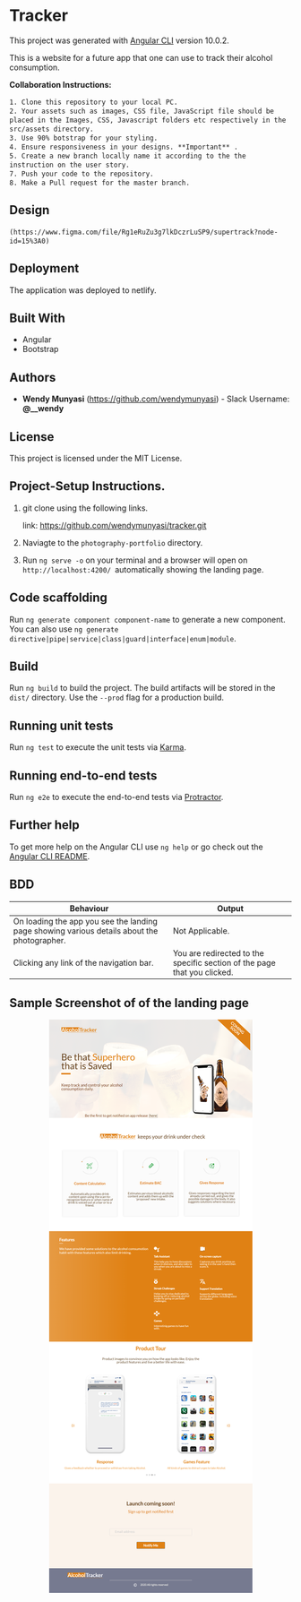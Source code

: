 # Tracker

This project was generated with [Angular CLI](https://github.com/angular/angular-cli) version 10.0.2.

This is a website for a future app that one can use to track their alcohol consumption.



**Collaboration Instructions:**

    1. Clone this repository to your local PC.
    2. Your assets such as images, CSS file, JavaScript file should be placed in the Images, CSS, Javascript folders etc respectively in the src/assets directory.
    3. Use 90% botstrap for your styling.
    4. Ensure responsiveness in your designs. **Important** .
    5. Create a new branch locally name it according to the the instruction on the user story.
    7. Push your code to the repository.
    8. Make a Pull request for the master branch. 

## Design
    (https://www.figma.com/file/Rg1eRuZu3g7lkDczrLuSP9/supertrack?node-id=15%3A0)


##  Deployment

The application was deployed to netlify.

##  Built With

*  Angular
*  Bootstrap


##  Authors

* **Wendy Munyasi**  (https://github.com/wendymunyasi) - Slack Username: **@__wendy**

##  License

This project is licensed under the MIT License.


## Project-Setup Instructions.

1. git clone using the following links.

   link: https://github.com/wendymunyasi/tracker.git

2. Naviagte to the `photography-portfolio` directory.
3. Run `ng serve -o` on your terminal and a browser will open on `http://localhost:4200/ `automatically showing the landing page. 


## Code scaffolding

Run `ng generate component component-name` to generate a new component. You can also use `ng generate directive|pipe|service|class|guard|interface|enum|module`.

## Build

Run `ng build` to build the project. The build artifacts will be stored in the `dist/` directory. Use the `--prod` flag for a production build.

## Running unit tests

Run `ng test` to execute the unit tests via [Karma](https://karma-runner.github.io).

## Running end-to-end tests

Run `ng e2e` to execute the end-to-end tests via [Protractor](http://www.protractortest.org/).

## Further help

To get more help on the Angular CLI use `ng help` or go check out the [Angular CLI README](https://github.com/angular/angular-cli/blob/master/README.md).


## BDD

| Behaviour | Output |
| --------- | ------ |
|On loading the app you see the landing page showing various details about the photographer.|Not Applicable.|
|Clicking any link of the navigation bar.|You are redirected to the specific section of the page that you clicked.|


## Sample Screenshot of of the landing page

<div style="text-align:center">
    <img src="./src/assets/img/alcohol-tracker.png">
</div>
